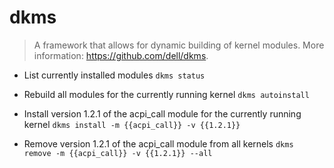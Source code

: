 # dkms
> A framework that allows for dynamic building of kernel modules.
> More information: <https://github.com/dell/dkms>.

- List currently installed modules
`dkms status`

- Rebuild all modules for the currently running kernel
`dkms autoinstall`

- Install version 1.2.1 of the acpi_call module for the currently running kernel
`dkms install -m {{acpi_call}} -v {{1.2.1}}`

- Remove version 1.2.1 of the acpi_call module from all kernels
`dkms remove -m {{acpi_call}} -v {{1.2.1}} --all`
